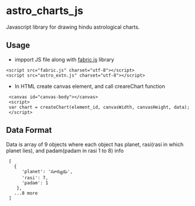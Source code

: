 # astro_charts_js
Javascript library for drawing hindu astrological charts.

## Usage

* impport JS file along with [fabric.js](https://github.com/kangax/fabric.js/) library
```
<script src="fabric.js" charset="utf-8"></script>
<script src="astro_extn.js" charset="utf-8"></script>
```
* In HTML create canvas element, and call creareChart function 
```
 <canvas id="canvas-body"></canvas>
 <script>
 var chart = createChart(element_id, canvasWidth, canvasHeight, data);
 </script>
```

## Data Format
Data is array of 9 objects where each object has planet, rasi(rasi in which planet lies), and padam(padam in rasi 1 to 8) info
```
 [
   {
      'planet': 'సూర్యుడు',
      'rasi': 7,
      'padam': 1
    },
   ...8 more
 ]
 ```
